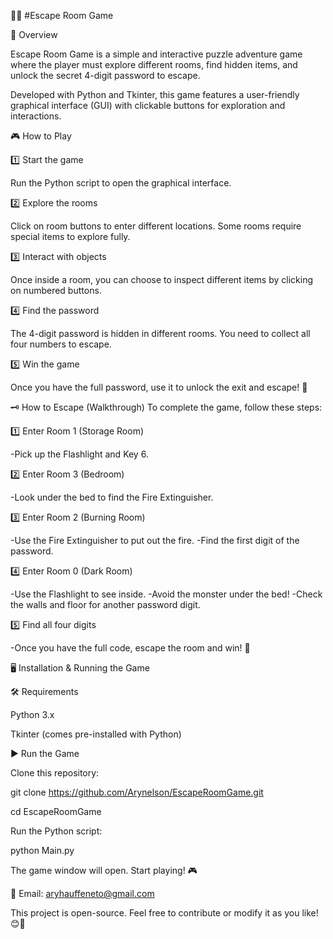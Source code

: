 🏃‍♂️ #Escape Room Game

📌 Overview

Escape Room Game is a simple and interactive puzzle adventure game where the player must explore different rooms, 
find hidden items, and unlock the secret 4-digit password to escape.

Developed with Python and Tkinter, this game features a user-friendly graphical interface (GUI) 
with clickable buttons for exploration and interactions.


🎮 How to Play

1️⃣ Start the game

Run the Python script to open the graphical interface.

2️⃣ Explore the rooms

Click on room buttons to enter different locations.
Some rooms require special items to explore fully.

3️⃣ Interact with objects

Once inside a room, you can choose to inspect different items by clicking on numbered buttons.

4️⃣ Find the password

The 4-digit password is hidden in different rooms.
You need to collect all four numbers to escape.

5️⃣ Win the game

Once you have the full password, use it to unlock the exit and escape! 🎉

🗝 How to Escape (Walkthrough)
To complete the game, follow these steps:

1️⃣ Enter Room 1 (Storage Room)

-Pick up the Flashlight and Key 6.

2️⃣ Enter Room 3 (Bedroom)

-Look under the bed to find the Fire Extinguisher.

3️⃣ Enter Room 2 (Burning Room)

-Use the Fire Extinguisher to put out the fire.
-Find the first digit of the password.

4️⃣ Enter Room 0 (Dark Room)

-Use the Flashlight to see inside.
-Avoid the monster under the bed!
-Check the walls and floor for another password digit.

5️⃣ Find all four digits

-Once you have the full code, escape the room and win! 🚀

🖥 Installation & Running the Game

🛠 Requirements

Python 3.x

Tkinter (comes pre-installed with Python)

▶ Run the Game

Clone this repository:


git clone https://github.com/Arynelson/EscapeRoomGame.git

cd EscapeRoomGame

Run the Python script:

python Main.py

The game window will open. Start playing! 🎮


📧 Email: aryhauffeneto@gmail.com


This project is open-source. Feel free to contribute or modify it as you like! 😊🚀
